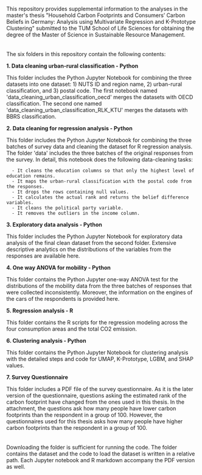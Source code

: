 This repository provides supplemental information to the analyses in the master's thesis "Household Carbon Footprints and  Consumers’ Carbon Beliefs in Germany:  Analysis using Multivariate Regression and K-Prototype Clustering" submitted to the TUM School of Life Sciences for obtaining the degree of the Master of Science in Sustainable Resource Management. 
\
\
\
The six folders in this repository contain the following contents: 

**1. Data cleaning urban-rural classification - Python** 

This folder includes the Python Jupyter Notebook for combining the three datasets into one dataset: 1) NUTS ID and region name, 2) urban-rural classification, and 3) postal code.
The first notebook named 'data_cleaning_urban_classification_oecd' merges the datasets with OECD classification. The second one named 'data_cleaning_urban_classification_RLK_KTU' merges the datasets with BBRS classification.

**2. Data cleaning for regression analysis - Python** 

This folder includes the Python Jupyter Notebook for combining the three batches of survey data and cleaning the dataset for R regression analysis. The folder 'data' includes the three batches of the original responses from the survey.
In detail, this notebook does the following data-cleaning tasks: 

      - It cleans the education columns so that only the highest level of education remains.
      - It maps the urban-rural classification with the postal code from the responses.
      - It drops the rows containing null values.
      - It calculates the actual rank and returns the belief difference variables.
      - It cleans the political party variable. 
      - It removes the outliers in the income column. 


**3. Exploratory data analysis - Python** 

This folder includes the Python Jupyter Notebook for exploratory data analysis of the final clean dataset from the second folder. Extensive descriptive analytics on the distributions of the variables from the responses are available here. 

**4. One way ANOVA for mobility - Python** 

This folder contains the Python Jupyter one-way ANOVA test for the distributions of the mobility data from the three batches of responses that were collected inconsistently. 
Moreover, the information on the engines of the cars of the respondents is provided here.

**5. Regression analysis - R** 

This folder contains the R scripts for the regression modeling across the four consumption areas and the total CO2 emission.

**6. Clustering analysis - Python** 

This folder contains the Python Jupyter Notebook for clustering analysis with the detailed steps and code for UMAP, K-Prototype, LGBM, and SHAP values. 

**7. Survey Questionnaire**

This folder includes a PDF file of the survey questionnaire. As it is the later version of the questionnaire, questions asking the estimated rank of the carbon footprint have changed from the ones used in this thesis. 
In the attachment, the questions ask how many people have lower carbon footprints than the respondent in a group of 100. 
However, the questionnaires used for this thesis asks how many people have higher carbon footprints than the respondent in a group of 100. 
\
\
\
Downloading the folder is sufficient for running the code. The folder contains the dataset and the code to load the dataset is written in a relative path. 
Each Jupyter notebook and R markdown accompany the PDF version as well. 


